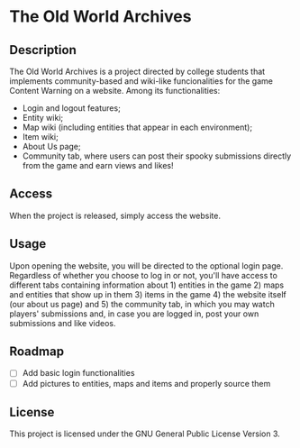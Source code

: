 # The Old World Archives


## Description
The Old World Archives is a project directed by college students that implements community-based and wiki-like funcionalities for the game Content Warning on a website. Among its functionalities:
* Login and logout features;
* Entity wiki;
* Map wiki (including entities that appear in each environment);
* Item wiki;
* About Us page;
* Community tab, where users can post their spooky submissions directly from the game and earn views and likes!


## Access
When the project is released, simply access the website.

## Usage
Upon opening the website, you will be directed to the optional login page. Regardless of whether you choose to log in or not, you'll have access to different tabs containing information about 1) entities in the game 2) maps and entities that show up in them 3) items in the game 4) the website itself (our about us page) and 5) the community tab, in which you may watch players' submissions and, in case you are logged in, post your own submissions and like videos.

## Roadmap
* [ ] Add basic login functionalities
* [ ] Add pictures to entities, maps and items and properly source them

## License
This project is licensed under the GNU General Public License Version 3.
